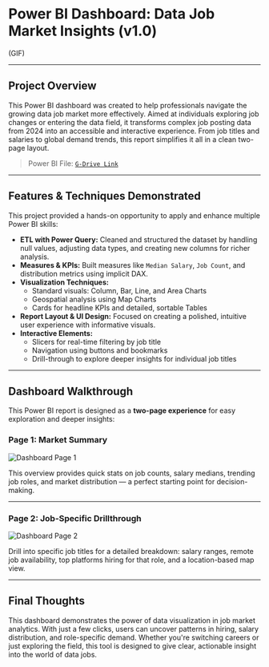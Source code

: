 # Power BI Dashboard: Data Job Market Insights (v1.0)

(GIF)


---

## Project Overview

This Power BI dashboard was created to help professionals navigate the growing data job market more effectively. Aimed at individuals exploring job changes or entering the data field, it transforms complex job posting data from 2024 into an accessible and interactive experience. From job titles and salaries to global demand trends, this report simplifies it all in a clean two-page layout.

> Power BI File: [`G-Drive Link`](Data_Jobs_Dashboard.pbix)

---

## Features & Techniques Demonstrated

This project provided a hands-on opportunity to apply and enhance multiple Power BI skills:

- **ETL with Power Query:** Cleaned and structured the dataset by handling null values, adjusting data types, and creating new columns for richer analysis.
- **Measures & KPIs:** Built measures like `Median Salary`, `Job Count`, and distribution metrics using implicit DAX.
- **Visualization Techniques:**
  - Standard visuals: Column, Bar, Line, and Area Charts
  - Geospatial analysis using Map Charts
  - Cards for headline KPIs and detailed, sortable Tables
- **Report Layout & UI Design:** Focused on creating a polished, intuitive user experience with informative visuals.
- **Interactive Elements:**
  - Slicers for real-time filtering by job title
  - Navigation using buttons and bookmarks
  - Drill-through to explore deeper insights for individual job titles

---

## Dashboard Walkthrough

This Power BI report is designed as a **two-page experience** for easy exploration and deeper insights:

### Page 1: Market Summary

![Dashboard Page 1](../Resources/images/Project1_Dashboard_Page1.gif)

This overview provides quick stats on job counts, salary medians, trending job roles, and market distribution — a perfect starting point for decision-making.

---

### Page 2: Job-Specific Drillthrough

![Dashboard Page 2](../Resources/images/Project1_Dashboard_Page2.gif)

Drill into specific job titles for a detailed breakdown: salary ranges, remote job availability, top platforms hiring for that role, and a location-based map view.

---

## Final Thoughts

This dashboard demonstrates the power of data visualization in job market analytics. With just a few clicks, users can uncover patterns in hiring, salary distribution, and role-specific demand. Whether you're switching careers or just exploring the field, this tool is designed to give clear, actionable insight into the world of data jobs.
